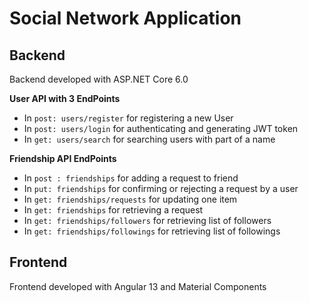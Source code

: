 # Social Network Application

## Backend

Backend developed with ASP.NET Core 6.0

**User API with 3 EndPoints**
- In `post: users/register` for registering a new User
- In `post: users/login` for authenticating and generating JWT token
- In `get: users/search` for searching users with part of a name

**Friendship API EndPoints**
- In `post : friendships` for adding a request to friend
- In `put: friendships` for confirming or rejecting a request by a user
- In `get: friendships/requests` for updating one item
- In `get: friendships` for retrieving a request
- In `get: friendships/followers` for retrieving list of followers
- In `get: friendships/followings` for retrieving list of followings


## Frontend

Frontend developed with Angular 13 and Material Components

```